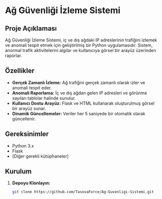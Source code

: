 # Ağ Güvenliği İzleme Sistemi

## Proje Açıklaması
Ağ Güvenliği İzleme Sistemi, iç ve dış ağdaki IP adreslerinin trafiğini izlemek ve anomali tespit etmek için geliştirilmiş bir Python uygulamasıdır. Sistem, anormal trafik aktivitelerini algılar ve kullanıcıya görsel bir arayüz üzerinden raporlar.

## Özellikler
- **Gerçek Zamanlı İzleme:** Ağ trafiğini gerçek zamanlı olarak izler ve anomali tespit eder.
- **Anomali Raporlama:** İç ve dış ağdan gelen IP adresleri ve görünme sayıları tablolar halinde sunulur.
- **Kullanıcı Dostu Arayüz:** Flask ve HTML kullanarak oluşturulmuş görsel bir arayüz sunar.
- **Dinamik Güncellemeler:** Veriler her 5 saniyede bir otomatik olarak güncellenir.

## Gereksinimler
- Python 3.x
- Flask
- [Diğer gerekli kütüphaneler]

## Kurulum
1. **Depoyu Klonlayın:**
   ```bash
   git clone https://github.com/TasovaForce/Ag-Guvenligi-Sistemi.git
